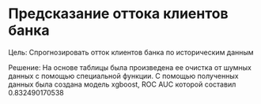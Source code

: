 # Предсказание оттока клиентов банка
Цель:
Спрогнозировать отток клиентов банка по историческим данным

Решение:
На основе таблицы была произведена ее очистка от шумных данных с помощью специальной функции.
С помощью полученных данных была создана модель xgboost, ROC AUC которой составил 0.832490170538

